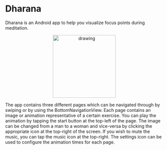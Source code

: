 # Dharana
Dharana is an Android app to help you visualize focus points during meditation.

<p align="center">
  <img src="Recording.gif" alt="drawing" width="200" class="center"/>
</p>

The app contains three different pages which can be navigated through by swiping or by using the BottomNavigationView. Each page contains an image or animation representative of a certain exercise. You can play the animation by tapping the start button at the top-left of the page. The image can be changed from a man to a woman and vice-versa by clicking the appropriate icon at the top-right of the screen. If you wish to mute the music, you can tap the music icon at the top-right. The settings icon can be used to configure the animation times for each page.
